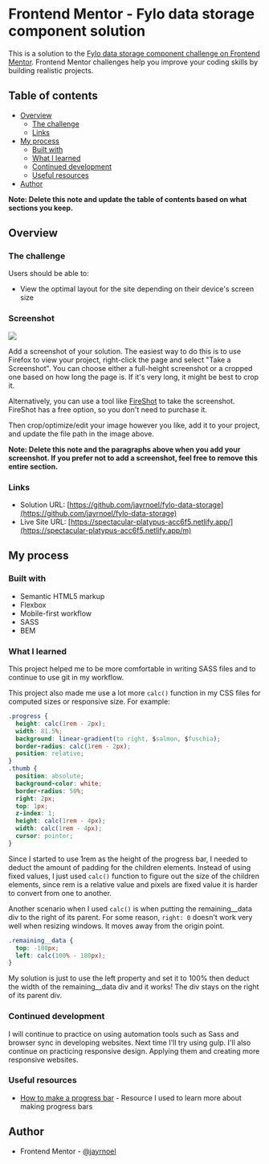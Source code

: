 # Frontend Mentor - Fylo data storage component solution

This is a solution to the [Fylo data storage component challenge on Frontend Mentor](https://www.frontendmentor.io/challenges/fylo-data-storage-component-1dZPRbV5n). Frontend Mentor challenges help you improve your coding skills by building realistic projects.

## Table of contents

- [Overview](#overview)
  - [The challenge](#the-challenge)
  - [Links](#links)
- [My process](#my-process)
  - [Built with](#built-with)
  - [What I learned](#what-i-learned)
  - [Continued development](#continued-development)
  - [Useful resources](#useful-resources)
- [Author](#author)

**Note: Delete this note and update the table of contents based on what sections you keep.**

## Overview

### The challenge

Users should be able to:

- View the optimal layout for the site depending on their device's screen size

### Screenshot

![](./screenshot.jpg)

Add a screenshot of your solution. The easiest way to do this is to use Firefox to view your project, right-click the page and select "Take a Screenshot". You can choose either a full-height screenshot or a cropped one based on how long the page is. If it's very long, it might be best to crop it.

Alternatively, you can use a tool like [FireShot](https://getfireshot.com/) to take the screenshot. FireShot has a free option, so you don't need to purchase it.

Then crop/optimize/edit your image however you like, add it to your project, and update the file path in the image above.

**Note: Delete this note and the paragraphs above when you add your screenshot. If you prefer not to add a screenshot, feel free to remove this entire section.**

### Links

- Solution URL: [https://github.com/jayrnoel/fylo-data-storage](https://github.com/jayrnoel/fylo-data-storage)
- Live Site URL: [https://spectacular-platypus-acc6f5.netlify.app/](https://spectacular-platypus-acc6f5.netlify.app/m)

## My process

### Built with

- Semantic HTML5 markup
- Flexbox
- Mobile-first workflow
- SASS
- BEM

### What I learned

This project helped me to be more comfortable in writing SASS files and to continue to use git in my workflow.

This project also made me use a lot more `calc()` function in my CSS files for computed sizes or responsive size.
For example:

```css
.progress {
  height: calc(1rem - 2px);
  width: 81.5%;
  background: linear-gradient(to right, $salmon, $fuschia);
  border-radius: calc(1rem - 2px);
  position: relative;
}
.thumb {
  position: absolute;
  background-color: white;
  border-radius: 50%;
  right: 2px;
  top: 1px;
  z-index: 1;
  height: calc(1rem - 4px);
  width: calc(1rem - 4px);
  cursor: pointer;
}
```

Since I started to use 1rem as the height of the progress bar, I needed to deduct the amount of padding for the children elements.
Instead of using fixed values, I just used `calc()` function to figure out the size of the children elements, since rem is a relative value and pixels are fixed value it is harder to convert from one to another.

Another scenario when I used `calc()` is when putting the remaining\_\_data div to the right of its parent. For some reason, `right: 0` doesn't work very well when resizing windows. It moves away from the origin point.

```css
.remaining__data {
  top: -180px;
  left: calc(100% - 180px);
}
```

My solution is just to use the left property and set it to 100% then deduct the width of the remaining\_\_data div and it works!
The div stays on the right of its parent div.

### Continued development

I will continue to practice on using automation tools such as Sass and browser sync in developing websites. Next time I'll try using gulp.
I'll also continue on practicing responsive design. Applying them and creating more responsive websites.

### Useful resources

- [How to make a progress bar](https://css-tricks.com/css3-progress-bars/) - Resource I used to learn more about making progress bars

## Author

- Frontend Mentor - [@jayrnoel](https://www.frontendmentor.io/profile/jayrnoel)
